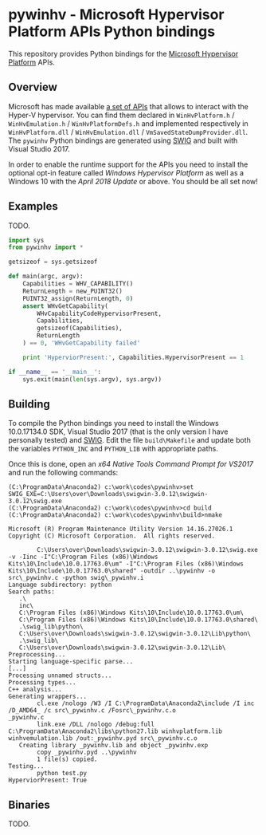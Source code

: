 # pywinhv - Microsoft Hypervisor Platform APIs Python bindings

This repository provides Python bindings for the [Microsoft Hypervisor Platform](https://docs.microsoft.com/en-us/virtualization/api/) APIs.

## Overview

Microsoft has made available [a set of APIs](https://docs.microsoft.com/en-us/virtualization/api/hypervisor-platform/hypervisor-platform) that allows to interact with the Hyper-V hypervisor. You can find them declared in `WinHvPlatform.h` / `WinHvEmulation.h` / `WinHvPlatformDefs.h` and implemented respectively in `WinHvPlatform.dll` / `WinHvEmulation.dll` / `VmSavedStateDumpProvider.dll`. The `pywinhv` Python bindings are generated using [SWIG](http://www.swig.org/) and built with Visual Studio 2017.

In order to enable the runtime support for the APIs you need to install the optional opt-in feature called *Windows Hypervisor Platform* as well as a Windows 10 with the *April 2018 Update* or above. You should be all set now!

## Examples

TODO.

```Python
import sys
from pywinhv import *

getsizeof = sys.getsizeof

def main(argc, argv):
    Capabilities = WHV_CAPABILITY()
    ReturnLength = new_PUINT32()
    PUINT32_assign(ReturnLength, 0)
    assert WHvGetCapability(
        WHvCapabilityCodeHypervisorPresent,
        Capabilities,
        getsizeof(Capabilities),
        ReturnLength
    ) == 0, 'WHvGetCapability failed'

    print 'HyperviorPresent:', Capabilities.HypervisorPresent == 1

if __name__ == '__main__':
    sys.exit(main(len(sys.argv), sys.argv))
```



## Building

To compile the Python bindings you need to install the Windows 10.0.17134.0 SDK, Visual Studio 2017 (that is the only version I have personally tested) and [SWIG](http://www.swig.org/). Edit the file `build\Makefile` and update both the variables `PYTHON_INC` and `PYTHON_LIB` with appropriate paths.

Once this is done, open an *x64 Native Tools Command Prompt for VS2017* and run the following commands:

```text
(C:\ProgramData\Anaconda2) c:\work\codes\pywinhv>set SWIG_EXE=C:\Users\over\Downloads\swigwin-3.0.12\swigwin-3.0.12\swig.exe
(C:\ProgramData\Anaconda2) c:\work\codes\pywinhv>cd build
(C:\ProgramData\Anaconda2) c:\work\codes\pywinhv\build>nmake

Microsoft (R) Program Maintenance Utility Version 14.16.27026.1
Copyright (C) Microsoft Corporation.  All rights reserved.

        C:\Users\over\Downloads\swigwin-3.0.12\swigwin-3.0.12\swig.exe -v -Iinc -I"C:\Program Files (x86)\Windows Kits\10\Include\10.0.17763.0\um" -I"C:\Program Files (x86)\Windows Kits\10\Include\10.0.17763.0\shared" -outdir ..\pywinhv -o src\_pywinhv.c -python swig\_pywinhv.i
Language subdirectory: python
Search paths:
   .\
   inc\
   C:\Program Files (x86)\Windows Kits\10\Include\10.0.17763.0\um\
   C:\Program Files (x86)\Windows Kits\10\Include\10.0.17763.0\shared\
   .\swig_lib\python\
   C:\Users\over\Downloads\swigwin-3.0.12\swigwin-3.0.12\Lib\python\
   .\swig_lib\
   C:\Users\over\Downloads\swigwin-3.0.12\swigwin-3.0.12\Lib\
Preprocessing...
Starting language-specific parse...
[...]
Processing unnamed structs...
Processing types...
C++ analysis...
Generating wrappers...
        cl.exe /nologo /W3 /I C:\ProgramData\Anaconda2\include /I inc /D_AMD64_ /c src\_pywinhv.c /Fosrc\_pywinhv.c.o
_pywinhv.c
        link.exe /DLL /nologo /debug:full C:\ProgramData\Anaconda2\libs\python27.lib winhvplatform.lib winhvemulation.lib /out:_pywinhv.pyd src\_pywinhv.c.o
   Creating library _pywinhv.lib and object _pywinhv.exp
        copy _pywinhv.pyd ..\pywinhv
        1 file(s) copied.
Testing...
        python test.py
HyperviorPresent: True
```

## Binaries

TODO.
